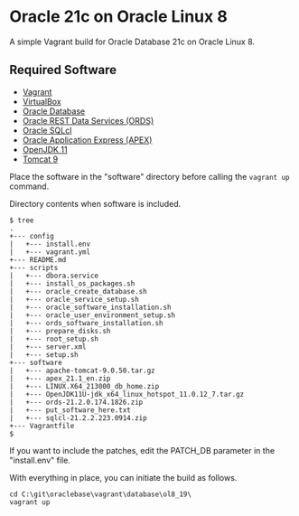 # Oracle 21c on Oracle Linux 8

A simple Vagrant build for Oracle Database 21c on Oracle Linux 8.

## Required Software

* [Vagrant](https://www.vagrantup.com/downloads.html)
* [VirtualBox](https://www.virtualbox.org/wiki/Downloads)
* [Oracle Database](https://www.oracle.com/database/technologies/oracle21c-linux-downloads.html)
* [Oracle REST Data Services (ORDS)](https://www.oracle.com/technetwork/developer-tools/rest-data-services/downloads/)
* [Oracle SQLcl](https://www.oracle.com/tools/downloads/sqlcl-downloads.html)
* [Oracle Application Express (APEX)](https://www.oracle.com/tools/downloads/apex-downloads.html)
* [OpenJDK 11](https://adoptium.net/releases.html?variant=openjdk11&jvmVariant=hotspot)
* [Tomcat 9](https://tomcat.apache.org/download-90.cgi)

Place the software in the "software" directory before calling the `vagrant up` command.

Directory contents when software is included.

```
$ tree
.
+--- config
|   +--- install.env
|   +--- vagrant.yml
+--- README.md
+--- scripts
|   +--- dbora.service
|   +--- install_os_packages.sh
|   +--- oracle_create_database.sh
|   +--- oracle_service_setup.sh
|   +--- oracle_software_installation.sh
|   +--- oracle_user_environment_setup.sh
|   +--- ords_software_installation.sh
|   +--- prepare_disks.sh
|   +--- root_setup.sh
|   +--- server.xml
|   +--- setup.sh
+--- software
|   +--- apache-tomcat-9.0.50.tar.gz
|   +--- apex_21.1_en.zip
|   +--- LINUX.X64_213000_db_home.zip
|   +--- OpenJDK11U-jdk_x64_linux_hotspot_11.0.12_7.tar.gz
|   +--- ords-21.2.0.174.1826.zip
|   +--- put_software_here.txt
|   +--- sqlcl-21.2.2.223.0914.zip
+--- Vagrantfile
$
```

If you want to include the patches, edit the PATCH_DB parameter in the "install.env" file.

With everything in place, you can initiate the build as follows.

```
cd C:\git\oraclebase\vagrant\database\ol8_19\
vagrant up
```
